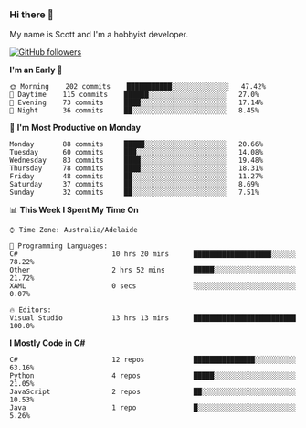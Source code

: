 ### Hi there 👋

My name is Scott and I'm a hobbyist developer.

[![GitHub followers](https://img.shields.io/github/followers/puppetsw?label=Follow&style=social)](https://github.com/puppetsw?tab=followers)

<!--START_SECTION:waka-->
**I'm an Early 🐤** 

```text
🌞 Morning    202 commits    ███████████░░░░░░░░░░░░░░   47.42% 
🌆 Daytime    115 commits    ██████░░░░░░░░░░░░░░░░░░░   27.0% 
🌃 Evening    73 commits     ████░░░░░░░░░░░░░░░░░░░░░   17.14% 
🌙 Night      36 commits     ██░░░░░░░░░░░░░░░░░░░░░░░   8.45%

```
📅 **I'm Most Productive on Monday** 

```text
Monday       88 commits     █████░░░░░░░░░░░░░░░░░░░░   20.66% 
Tuesday      60 commits     ███░░░░░░░░░░░░░░░░░░░░░░   14.08% 
Wednesday    83 commits     ████░░░░░░░░░░░░░░░░░░░░░   19.48% 
Thursday     78 commits     ████░░░░░░░░░░░░░░░░░░░░░   18.31% 
Friday       48 commits     ██░░░░░░░░░░░░░░░░░░░░░░░   11.27% 
Saturday     37 commits     ██░░░░░░░░░░░░░░░░░░░░░░░   8.69% 
Sunday       32 commits     ██░░░░░░░░░░░░░░░░░░░░░░░   7.51%

```


📊 **This Week I Spent My Time On** 

```text
⌚︎ Time Zone: Australia/Adelaide

💬 Programming Languages: 
C#                       10 hrs 20 mins      ███████████████████░░░░░░   78.22% 
Other                    2 hrs 52 mins       █████░░░░░░░░░░░░░░░░░░░░   21.72% 
XAML                     0 secs              ░░░░░░░░░░░░░░░░░░░░░░░░░   0.07%

🔥 Editors: 
Visual Studio            13 hrs 13 mins      █████████████████████████   100.0%

```

**I Mostly Code in C#** 

```text
C#                       12 repos            ███████████████░░░░░░░░░░   63.16% 
Python                   4 repos             █████░░░░░░░░░░░░░░░░░░░░   21.05% 
JavaScript               2 repos             ██░░░░░░░░░░░░░░░░░░░░░░░   10.53% 
Java                     1 repo              █░░░░░░░░░░░░░░░░░░░░░░░░   5.26%

```



<!--END_SECTION:waka-->

<!--
**puppetsw/puppetsw** is a ✨ _special_ ✨ repository because its `README.md` (this file) appears on your GitHub profile.

Here are some ideas to get you started:

- 🔭 I’m currently working on ...
- 🌱 I’m currently learning ...
- 👯 I’m looking to collaborate on ...
- 🤔 I’m looking for help with ...
- 💬 Ask me about ...
- 📫 How to reach me: ...
- 😄 Pronouns: ...
- ⚡ Fun fact: ...
-->
